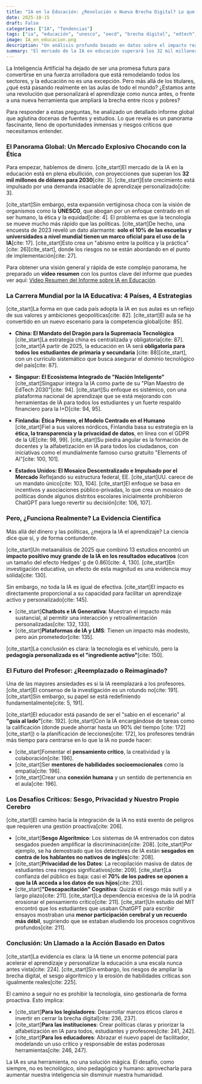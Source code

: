 ```yaml
---
title: "IA en la Educación: ¿Revolución o Nueva Brecha Digital? Lo que Dicen los Datos"
date: 2025-10-15
draft: False
categories: ["IA", "Tendencias"]
tags: ["ia", "educación", "unesco", "oecd", "brecha digital", "edtech", "futuro"]
image: IA_en_educacion.png
description: "Un análisis profundo basado en datos sobre el impacto real de la Inteligencia Artificial en la educación, desde su explosivo mercado hasta los riesgos de una nueva brecha digital."
summary: "El mercado de la IA en educación superará los 32 mil millones de dólares, pero su implantación es peligrosamente desigual. Analizamos las estrategias de China, Finlandia y otros, y nos preguntamos: ¿estamos aumentando el intelecto humano o erosionándolo?"
---
```


La Inteligencia Artificial ha dejado de ser una promesa futura para convertirse en una fuerza arrolladora que está remodelando todos los sectores, y la educación no es una excepción. Pero más allá de los titulares, ¿qué está pasando realmente en las aulas de todo el mundo? ¿Estamos ante una revolución que personalizará el aprendizaje como nunca antes, o frente a una nueva herramienta que ampliará la brecha entre ricos y pobres?

Para responder a estas preguntas, he analizado un detallado informe global que aglutina docenas de fuentes y estudios. Lo que revela es un panorama fascinante, lleno de oportunidades inmensas y riesgos críticos que necesitamos entender.

### El Panorama Global: Un Mercado Explosivo Chocando con la Ética

Para empezar, hablemos de dinero. [cite_start]El mercado de la IA en la educación está en plena ebullición, con proyecciones que superan los **32 mil millones de dólares para 2030**[cite: 3]. [cite_start]Este crecimiento está impulsado por una demanda insaciable de aprendizaje personalizado[cite: 3].

[cite_start]Sin embargo, esta expansión vertiginosa choca con la visión de organismos como la **UNESCO**, que abogan por un enfoque centrado en el ser humano, la ética y la equidad[cite: 4]. El problema es que la tecnología se mueve mucho más rápido que las políticas. [cite_start]De hecho, una encuesta de 2023 reveló un dato alarmante: **solo el 10% de las escuelas y universidades a nivel mundial tienen un marco oficial para el uso de la IA**[cite: 17]. [cite_start]Esto crea un "abismo entre la política y la práctica" [cite: 26][cite_start], donde los riesgos no se están abordando en el punto de implementación[cite: 27].

Para obtener una visión general y rápida de este complejo panorama, he preparado un **vídeo resumen** con los puntos clave del informe que puedes ver aquí: [Vídeo Resumen del Informe sobre IA en Educación](https://notebooklm.google.com/notebook/86d7a334-5bee-4b40-8932-4c42eeb1707d?artifactId=968a0093-594f-4b26-9e88-49d697d5a1d3).

### La Carrera Mundial por la IA Educativa: 4 Países, 4 Estrategias

[cite_start]La forma en que cada país adopta la IA en sus aulas es un reflejo de sus valores y ambiciones geopolíticas[cite: 82]. [cite_start]El aula se ha convertido en un nuevo escenario para la competencia global[cite: 85].

* **China: El Mandato del Dragón para la Supremacía Tecnológica**
    [cite_start]La estrategia china es centralizada y obligatoria[cite: 87]. [cite_start]A partir de 2025, la educación en IA será **obligatoria para todos los estudiantes de primaria y secundaria** [cite: 88][cite_start], con un currículo sistemático que busca asegurar el dominio tecnológico del país[cite: 87].

* **Singapur: El Ecosistema Integrado de "Nación Inteligente"**
    [cite_start]Singapur integra la IA como parte de su "Plan Maestro de EdTech 2030"[cite: 94]. [cite_start]Su enfoque es sistémico, con una plataforma nacional de aprendizaje que se está mejorando con herramientas de IA para todos los estudiantes y un fuerte respaldo financiero para la I+D[cite: 94, 95].

* **Finlandia: Ética Primero, el Modelo Centrado en el Humano**
    [cite_start]Fiel a sus valores nórdicos, Finlandia basa su estrategia en la **ética, la transparencia y la privacidad de datos**, en línea con el GDPR de la UE[cite: 98, 99]. [cite_start]Su piedra angular es la formación de docentes y la alfabetización en IA para todos los ciudadanos, con iniciativas como el mundialmente famoso curso gratuito "Elements of AI"[cite: 100, 101].

* **Estados Unidos: El Mosaico Descentralizado e Impulsado por el Mercado**
    Reflejando su estructura federal, EE. [cite_start]UU. carece de un mandato único[cite: 103, 104]. [cite_start]El enfoque se basa en incentivos y asociaciones público-privadas, lo que crea un mosaico de políticas donde algunos distritos escolares inicialmente prohibieron ChatGPT para luego revertir su decisión[cite: 106, 107].

### Pero, ¿Funciona Realmente? La Evidencia Científica

Más allá del dinero y las políticas, ¿mejora la IA el aprendizaje? La ciencia dice que sí, y de forma contundente.

[cite_start]Un metaanálisis de 2025 que combinó 13 estudios encontró un **impacto positivo muy grande de la IA en los resultados educativos** (con un tamaño del efecto Hedges' g de 0.86)[cite: 4, 130]. [cite_start]En investigación educativa, un efecto de esta magnitud es una evidencia muy sólida[cite: 130].

Sin embargo, no toda la IA es igual de efectiva. [cite_start]El impacto es directamente proporcional a su capacidad para facilitar un aprendizaje activo y personalizado[cite: 145].
* [cite_start]**Chatbots e IA Generativa**: Muestran el impacto más sustancial, al permitir una interacción y retroalimentación personalizadas[cite: 132, 133].
* [cite_start]**Plataformas de IA y LMS**: Tienen un impacto más modesto, pero aún prometedor[cite: 135].

[cite_start]La conclusión es clara: la tecnología es el vehículo, pero la **pedagogía personalizada es el "ingrediente activo"**[cite: 150].

### El Futuro del Profesor: ¿Reemplazado o Reimaginado?

Una de las mayores ansiedades es si la IA reemplazará a los profesores. [cite_start]El consenso de la investigación es un rotundo no[cite: 191]. [cite_start]Sin embargo, su papel se está redefiniendo fundamentalmente[cite: 5, 191].

[cite_start]El educador está pasando de ser el "sabio en el escenario" al **"guía al lado"**[cite: 192]. [cite_start]Con la IA encargándose de tareas como la calificación (donde puede ahorrar hasta un 90% del tiempo [cite: 172][cite_start]) o la planificación de lecciones[cite: 172], los profesores tendrán más tiempo para centrarse en lo que la IA no puede hacer:
* [cite_start]Fomentar el **pensamiento crítico**, la creatividad y la colaboración[cite: 196].
* [cite_start]Ser **mentores de habilidades socioemocionales** como la empatía[cite: 196].
* [cite_start]Crear una **conexión humana** y un sentido de pertenencia en el aula[cite: 196].

### Los Desafíos Críticos: Sesgo, Privacidad y Nuestro Propio Cerebro

[cite_start]El camino hacia la integración de la IA no está exento de peligros que requieren una gestión proactiva[cite: 206].

* [cite_start]**Sesgo Algorítmico**: Los sistemas de IA entrenados con datos sesgados pueden amplificar la discriminación[cite: 208]. [cite_start]Por ejemplo, se ha demostrado que los detectores de IA están **sesgados en contra de los hablantes no nativos de inglés**[cite: 208].
* [cite_start]**Privacidad de los Datos**: La recopilación masiva de datos de estudiantes crea riesgos significativos[cite: 209]. [cite_start]La confianza del público es baja: casi el **70% de los padres se oponen a que la IA acceda a los datos de sus hijos**[cite: 210].
* [cite_start]**"Descapacitación" Cognitiva**: Quizás el riesgo más sutil y a largo plazo[cite: 211]. [cite_start]La dependencia excesiva de la IA podría erosionar el pensamiento crítico[cite: 211]. [cite_start]Un estudio del MIT encontró que los estudiantes que usaban ChatGPT para escribir ensayos mostraban una **menor participación cerebral y un recuerdo más débil**, sugiriendo que se estaban eludiendo los procesos cognitivos profundos[cite: 211].

### Conclusión: Un Llamado a la Acción Basado en Datos

[cite_start]La evidencia es clara: la IA tiene un enorme potencial para acelerar el aprendizaje y personalizar la educación a una escala nunca antes vista[cite: 224]. [cite_start]Sin embargo, los riesgos de ampliar la brecha digital, el sesgo algorítmico y la erosión de habilidades críticas son igualmente reales[cite: 225].

El camino a seguir no es prohibir la tecnología, sino gestionarla de forma proactiva. Esto implica:
* [cite_start]**Para los legisladores**: Desarrollar marcos éticos claros e invertir en cerrar la brecha digital[cite: 236, 237].
* [cite_start]**Para las instituciones**: Crear políticas claras y priorizar la alfabetización en IA para todos, estudiantes y profesores[cite: 241, 242].
* [cite_start]**Para los educadores**: Abrazar el nuevo papel de facilitador, modelando un uso crítico y responsable de estas poderosas herramientas[cite: 246, 247].

La IA es una herramienta, no una solución mágica. El desafío, como siempre, no es tecnológico, sino pedagógico y humano: aprovecharla para aumentar nuestra inteligencia sin disminuir nuestra humanidad.